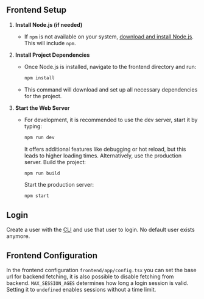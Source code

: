 ## Frontend Setup
1. **Install Node.js (if needed)**
   - If `npm` is not available on your system, [download and install Node.js](https://nodejs.org/). This will include `npm`.

2. **Install Project Dependencies**
   - Once Node.js is installed, navigate to the frontend directory and run:
     ```bash
     npm install
     ```
   - This command will download and set up all necessary dependencies for the project.

2. **Start the Web Server**
   - For development, it is recommended to use the dev server, start it by typing:
     ```bash
     npm run dev
     ```
     It offers additional features like debugging or hot reload, but this leads to higher loading times. Alternatively, use the production server. Build the project: 
     ```bash 
     npm run build
     ```
     Start the production server:
     ```bash 
     npm start
     ```

## Login
   Create a user with the [CLI](../cli/README.md) and use that user to login. No default user exists anymore.

## Frontend Configuration
   In the frontend configuration ```frontend/app/config.tsx``` you can set the base url for backend fetching, it is also possible to disable fetching from backend. ```MAX_SESSION_AGES``` determines how long a login session is valid. Setting it to ```undefined``` enables sessions without a time limit. 

